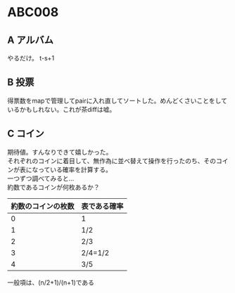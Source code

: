 # ABC008

## A アルバム
やるだけ。 t-s+1

## B 投票
得票数をmapで管理してpairに入れ直してソートした。めんどくさいことをしているかもしれない。これが茶diffは嘘。

## C コイン
期待値。すんなりできて嬉しかった。  
それぞれのコインに着目して、無作為に並べ替えて操作を行ったのち、そのコインが表になっている確率を計算する。  
一つずつ調べてみると...  
約数であるコインが何枚あるか？  

| 約数のコインの枚数 | 表である確率 |
|-----------------|------------|
|0|1|
|1|1/2|
|2|2/3|
|3|2/4=1/2|
|4|3/5|

一般項は、(n/2+1)/(n+1)である
